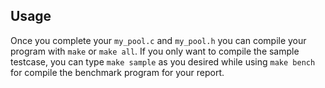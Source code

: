 ## Usage

Once you complete your `my_pool.c` and `my_pool.h` you can compile your program with `make` or `make all`. If you only want to compile the sample testcase, you can type `make sample` as you desired while using `make bench` for compile the benchmark program for your report.
